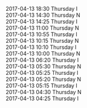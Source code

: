 2017-04-13 18:30 Thursday  I  
2017-04-13 14:30 Thursday  N  
2017-04-13 14:25 Thursday  I  
2017-04-13 11:00 Thursday  N  
2017-04-13 10:55 Thursday  I  
2017-04-13 10:15 Thursday  N  
2017-04-13 10:10 Thursday  I  
2017-04-13 10:00 Thursday  N  
2017-04-13 06:20 Thursday  I  
2017-04-13 05:30 Thursday  N  
2017-04-13 05:25 Thursday  I  
2017-04-13 05:20 Thursday  N  
2017-04-13 05:15 Thursday  I  
2017-04-13 04:30 Thursday  N  
2017-04-13 04:25 Thursday  I  
